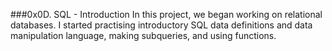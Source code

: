 ###0x0D. SQL - Introduction
In this project, we began working on relational databases. I started practising introductory SQL data definitions and data manipulation language, making subqueries, and using functions.


